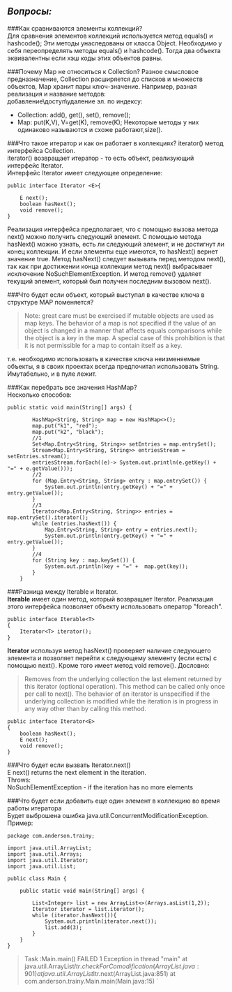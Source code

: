 *Вопросы:*  
---   
###Как сравниваются элементы коллекций?  
Для сравнения элементов коллекций используется метод equals() и hashcode();
Эти методы унаследованы от класса Object.
Необходимо у себя переопределять методы equals() и hashcode().
Тогда два объекта эквивалентны если хэш коды этих объектов равны.  

###Почему Мар не относиться к Collection?
Разное смысловое предназначение, Collection расширяется до списков и множеств объектов, Мар хранит пары ключ-значение.
Например, разная реализация и название методов:  
добавление\доступ\удаление эл. по индексу:    
- Collection: add(), get(), set(), remove();
- Map: put(K,V), V=get(K), remove(K);
Некоторые методы у них одинаково называются и схоже работают,size(). 

###Что такое итератор и как он работает в коллекциях?
iterator() метод интерфейса Collection.    
iterator() возвращает итератор - то есть объект, реализующий интерфейс Iterator.  
Интерфейс Iterator имеет следующее определение:
    
    public interface Iterator <E>{
         
        E next();
        boolean hasNext();
        void remove();
    }
	

Реализация интерфейса предполагает, что с помощью вызова метода next() можно получить следующий 
элемент. С помощью метода hasNext() можно узнать, есть ли следующий элемент, и не достигнут ли 
конец коллекции. И если элементы еще имеются, то hasNext() вернет значение true. Метод hasNext() 
следует вызывать перед методом next(), так как при достижении конца коллекции метод next() 
выбрасывает исключение NoSuchElementException. И метод remove() удаляет текущий элемент, 
который был получен последним вызовом next().

###Что будет если объект, который выступал в качестве ключа в структуре MAP поменяется?  
>Note: great care must be exercised if mutable objects are used as map keys. 
>The behavior of a map is not specified if the value of an object is changed in a manner that affects 
>equals comparisons while the object is a key in the map. A special case of this prohibition is that it 
>is not permissible for a map to contain itself as a key.

т.е. необходимо использовать в качестве ключа неизменяемые объекты, я в своих проектах всегда предпочитал
использовать String. Имутабельно, и в пуле лежит.
 
###Как перебрать все значения HashMap?  
Несколько способов:

    public static void main(String[] args) {
    
            HashMap<String, String> map = new HashMap<>();
            map.put("k1", "red");
            map.put("k2", "black");
            //1
            Set<Map.Entry<String, String>> setEntries = map.entrySet();
            Stream<Map.Entry<String, String>> entriesStream = setEntries.stream();
            entriesStream.forEach((e)-> System.out.println(e.getKey() + "=" + e.getValue()));
            //2
            for (Map.Entry<String, String> entry : map.entrySet()) {
                System.out.println(entry.getKey() + "=" + entry.getValue());
            }
            //3
            Iterator<Map.Entry<String, String>> entries = map.entrySet().iterator();
            while (entries.hasNext()) {
                Map.Entry<String, String> entry = entries.next();
                System.out.println(entry.getKey() + "=" + entry.getValue());
            }
            //4
            for (String key : map.keySet()) {
                System.out.println(key + "=" +  map.get(key));
            }
        }  
        
###Разница между Iterable и Iterator.        
**Iterable** имеет один метод, который возвращает Iterator. Реализация этого интерфейса позволяет объекту использовать 
оператор "foreach".   

    public interface Iterable<T>  
    {
        Iterator<T> iterator();
    }  
**Iterator** используя метод hasNext() проверяет наличие следующего элемента и позволяет перейти к следующему 
элементу (если есть) с помощью next(). Кроме того имеет метод void remove(). Дословно:
>Removes from the underlying collection the last element returned by this iterator (optional operation). 
This method can be called only once per call to next(). The behavior of an iterator is unspecified if the underlying 
collection is modified while the iteration is in progress in any way other than by calling this method.

    public interface Iterator<E>
    {
        boolean hasNext();
        E next();
        void remove();
    }
 
###Что будет если вызвать Iterator.next()  
E next() returns the next element in the iteration.  
Throws:  
    NoSuchElementException - if the iteration has no more elements
    
###Что будет если добавить еще один элемент в коллекцию во время работы итератора  
Будет выброшена ошибка java.util.ConcurrentModificationException.  
Пример:
    
    package com.anderson.trainy;
    
    import java.util.ArrayList;
    import java.util.Arrays;
    import java.util.Iterator;
    import java.util.List;
    
    public class Main {
    
        public static void main(String[] args) {
    
            List<Integer> list = new ArrayList<>(Arrays.asList(1,2));
            Iterator iterator = list.iterator();
            while (iterator.hasNext()){
                System.out.println(iterator.next());
                list.add(3);
            }
        }
    }  
    
 
> Task :Main.main() FAILED
1
Exception in thread "main" 
	at java.util.ArrayList$Itr.checkForComodification(ArrayList.java:901)
	at java.util.ArrayList$Itr.next(ArrayList.java:851)
	at com.anderson.trainy.Main.main(Main.java:15)
`